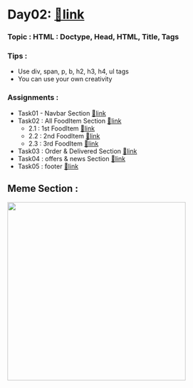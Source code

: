 # Day02: [🔗link](https://devs-nest.github.io/frontend-assignments/Day02/)

### Topic : HTML : Doctype, Head, HTML, Title, Tags

### Tips :

- Use div, span, p, b, h2, h3, h4, ul tags
- You can use your own creativity

### Assignments :

- Task01 - Navbar Section [🔗link](./index.html#L11-L21)
- Task02 : All FoodItem Section [🔗link](./index.html#L23-L109)
  - 2.1 : 1st FoodItem [🔗link](./index.html#L25-L52)
  - 2.2 : 2nd FoodItem [🔗link](./index.html#L54-L78)
  - 2.3 : 3rd  FoodItem [🔗link](./index.html#L80-L107)
- Task03 : Order & Delivered Section [🔗link](./index.html#L111-L129)
- Task04 : offers & news Section [🔗link](./index.html#L131-L144)
- Task05 : footer [🔗link](./index.html#L146-L162)

## Meme Section :

<img src='../assest/meme/web-designer-developer-jokes.jpg' width="400"/>

